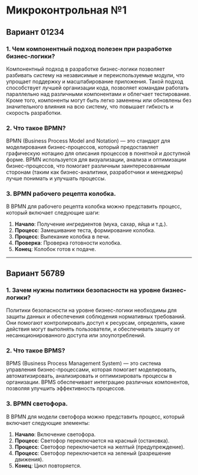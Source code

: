 # Микроконтрольная №1

## Вариант 01234

### 1. Чем компонентный подход полезен при разработке бизнес-логики?

Компонентный подход в разработке бизнес-логики позволяет разбивать систему на независимые и переиспользуемые модули, что упрощает поддержку и масштабирование приложения. Такой подход способствует лучшей организации кода, позволяет командам работать параллельно над различными компонентами и облегчает тестирование. Кроме того, компоненты могут быть легко заменены или обновлены без значительного влияния на всю систему, что повышает гибкость и скорость разработки.

### 2. Что такое BPMN?

BPMN (Business Process Model and Notation) — это стандарт для моделирования бизнес-процессов, который предоставляет графическую нотацию для описания процессов в понятной и доступной форме. BPMN используется для визуализации, анализа и оптимизации бизнес-процессов, что помогает различным заинтересованным сторонам (таким как бизнес-аналитики, разработчики и менеджеры) лучше понимать и улучшать процессы.

### 3. BPMN рабочего рецепта колобка.

В BPMN для рабочего рецепта колобка можно представить процесс, который включает следующие шаги: 

1. **Начало**: Получение ингредиентов (мука, сахар, яйца и т.д.).
2. **Процесс**: Замешивание теста, формирование колобка.
3. **Процесс**: Выпекание колобка в печи.
4. **Проверка**: Проверка готовности колобка.
5. **Конец**: Колобок готов к подаче.

---

## Вариант 56789

### 1. Зачем нужны политики безопасности на уровне бизнес-логики?

Политики безопасности на уровне бизнес-логики необходимы для защиты данных и обеспечения соблюдения нормативных требований. Они помогают контролировать доступ к ресурсам, определять, какие действия могут выполнять пользователи, и обеспечивать защиту от несанкционированного доступа или злоупотреблений.

### 2. Что такое BPMS?

BPMS (Business Process Management System) — это система управления бизнес-процессами, которая помогает моделировать, автоматизировать, анализировать и оптимизировать процессы в организации. BPMS обеспечивает интеграцию различных компонентов, позволяя улучшить эффективность процессов.

### 3. BPMN светофора.

В BPMN для модели светофора можно представить процесс, который включает следующие элементы:
1. **Начало**: Включение светофора.
2. **Процесс**: Светофор переключается на красный (остановка).
3. **Процесс**: Светофор переключается на желтый (предупреждение).
4. **Процесс**: Светофор переключается на зеленый (разрешение движения).
5. **Конец**: Цикл повторяется.
